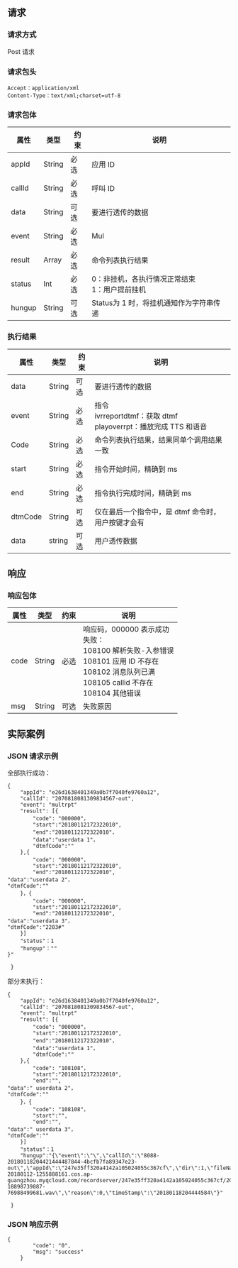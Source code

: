 ## 请求

### 请求方式

Post 请求

### 请求包头

```
Accept：application/xml
Content-Type：text/xml;charset=utf-8
```

### 请求包体 

| 属性     | 类型     | 约束   | 说明                          |
| ------ | ------ | ---- | --------------------------- |
| appId  | String | 必选   | 应用 ID                       |
| callId | String | 必选   | 呼叫 ID                       |
| data   | String | 可选   | 要进行透传的数据                    |
| event  | String | 必选   | Mul                         |
| result | Array  | 必选   | 命令列表执行结果                    |
| status | Int    | 必选   | 0：非挂机，各执行情况正常结束<br>1：用户提前挂机 |
| hungup | String | 可选   | Status为 1 时，将挂机通知作为字符串传递    |

### 执行结果

| 属性      | 类型     | 约束   | 说明                                       |
| ------- | ------ | ---- | ---------------------------------------- |
| data    | String | 可选   | 要进行透传的数据                                 |
| event   | String | 必选   | 指令<br>ivrreportdtmf：获取 dtmf<br>playoverrpt：播放完成 TTS 和语音 |
| Code    | String | 必选   | 命令列表执行结果，结果同单个调用结果一致                     |
| start   | String | 必选   | 指令开始时间，精确到 ms                            |
| end     | String | 必选   | 指令执行完成时间，精确到 ms                          |
| dtmCode | String | 可选   | 仅在最后一个指令中，是 dtmf 命令时，用户按键才会有             |
| data    | string | 可选   | 用户透传数据                                   |

## 响应

### 响应包体

| 属性   | 类型     | 约束   | 说明                                       |
| ---- | ------ | ---- | ---------------------------------------- |
| code | String | 必选   | 响应码，000000 表示成功<br>失败：<br>108100 解析失败-入参错误<br>108101 应用 ID 不存在<br>108102 消息队列已满<br>108105 callid 不存在<br>108104 其他错误 |
| msg  | String | 可选   | 失败原因                                     |

## 实际案例

### JSON 请求示例

全部执行成功：

```
{
 	"appId": "e26d1638401349a0b7f7040fe9760a12",
 	"callId": "2070818081309834567-out",
	"event": "multrpt"
 	"result": [{
 		"code": "000000"，
		"start":"20180112172322010",
		"end":"20180112172322010"，
		"data":"userdata 1"，
		"dtmfCode":""
 	},{
 		"code": "000000"，
		"start":"20180112172322010",
		"end":"20180112172322010",
"data":"userdata 2"，
"dtmfCode":""
 	}，{
 		"code": "000000"，
		"start":"20180112172322010",
		"end":"20180112172322010",
"data":"userdata 3"，
"dtmfCode":"2203#"
 	}]
	"status"：1
	"hungup"：""
}"

 }
```

部分未执行：

```
{
 	"appId": "e26d1638401349a0b7f7040fe9760a12",
 	"callId": "2070818081309834567-out",
	"event": "multrpt"
 	"result": [{
 		"code": "000000"，
		"start":"20180112172322010",
		"end":"20180112172322010"，
		"data":"userdata 1"，
		"dtmfCode":""
 	},{
 		"code": "108108"，
		"start":"20180112172322010",
		"end":"",
"data":" userdata 2"，
"dtmfCode":""
 	}，{
 		"code": "108108"，
		"start":"",
		"end":"",
"data":" userdata 3"，
"dtmfCode":""
 	}]
	"status"：1
	"hungup":"{\"event\":\"\",\"callId\":\"8088-20180118204421444487844-4bcfb7fa89347e23-out\",\"appId\":\"247e35ff320a4142a105024055c367cf\",\"dir\":1,\"fileName\":\"https://webb-20180112-1255888161.cos.ap-guangzhou.myqcloud.com/recordserver/247e35ff320a4142a105024055c367cf/20180118/20180118204421-18898739887-76988499681.wav\",\"reason\":0,\"timeStamp\":\"20180118204444584\"}"

 }
```



### JSON 响应示例

```
{
		"code": "0",
		"msg": "success"
	}
```
